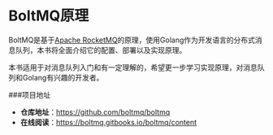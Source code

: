 # BoltMQ原理

BoltMQ是基于[Apache RocketMQ](https://github.com/apache/rocketmq)的原理，使用Golang作为开发语言的分布式消息队列，本书将全面介绍它的配置、部署以及实现原理。

本书适用于对消息队列入门和有一定理解的，希望更一步学习实现原理，对消息队列和Golang有兴趣的开发者。

###项目地址

* **仓库地址**：https://github.com/boltmq/boltmq
* **在线阅读**：https://boltmq.gitbooks.io/boltmq/content

